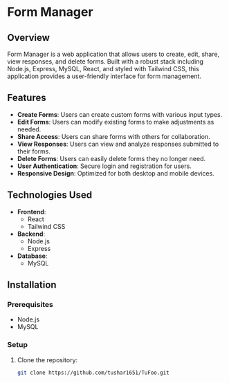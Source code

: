 # Form Manager

## Overview

Form Manager is a web application that allows users to create, edit, share, view responses, and delete forms. Built with a robust stack including Node.js, Express, MySQL, React, and styled with Tailwind CSS, this application provides a user-friendly interface for form management.

## Features

- **Create Forms**: Users can create custom forms with various input types.
- **Edit Forms**: Users can modify existing forms to make adjustments as needed.
- **Share Access**: Users can share forms with others for collaboration.
- **View Responses**: Users can view and analyze responses submitted to their forms.
- **Delete Forms**: Users can easily delete forms they no longer need.
- **User Authentication**: Secure login and registration for users.
- **Responsive Design**: Optimized for both desktop and mobile devices.

## Technologies Used

- **Frontend**: 
  - React
  - Tailwind CSS
- **Backend**: 
  - Node.js
  - Express
- **Database**: 
  - MySQL

## Installation

### Prerequisites

- Node.js 
- MySQL 

### Setup

1. Clone the repository:
   ```bash
   git clone https://github.com/tushar1651/TuFoo.git
   
